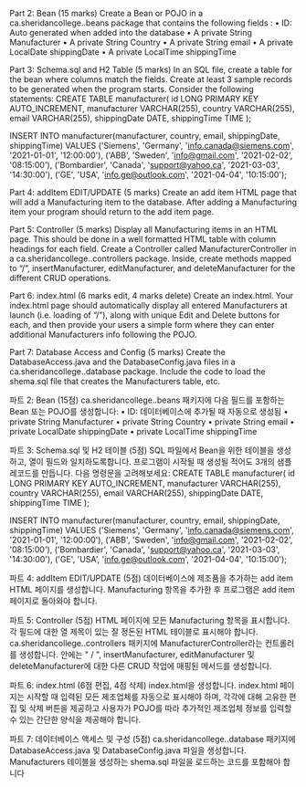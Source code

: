 Part 2: Bean (15 marks) 
Create a Bean or POJO in a ca.sheridancollege.<yourUserName>.beans package that contains the following fields :
•	ID: Auto generated when added into the database 
•	A private String Manufacturer 
•	A private String Country
•	A private String email
•	A private LocalDate shippingDate
•	A private LocalTime shippingTime

Part 3: Schema.sql and H2 Table (5 marks) 
In an SQL file, create a table for the bean where columns match the fields.  Create at least 3 sample records to be generated when the program starts. Consider the following statements: 
CREATE TABLE manufacturer( 
id LONG PRIMARY KEY AUTO_INCREMENT, 
manufacturer VARCHAR(255), 
country VARCHAR(255),
email VARCHAR(255), 
shippingDate DATE, 
shippingTime TIME 
); 

INSERT INTO manufacturer(manufacturer, country, email, shippingDate, shippingTime) VALUES 
('Siemens', 'Germany', 'info.canada@siemens.com', '2021-01-01', '12:00:00'), 
('ABB', 'Sweden', 'info@gmail.com', '2021-02-02', '08:15:00'), 
('Bombardier', 'Canada', 'support@yahoo.ca', '2021-03-03', '14:30:00'), 
('GE', 'USA', 'info.ge@outlook.com', '2021-04-04', '10:15:00'); 





Part 4: addItem EDIT/UPDATE (5 marks) 
Create an add item HTML page that will add a Manufacturing item to the database.  After adding a Manufacturing item your program should return to the add item page.   

Part 5: Controller (5 marks) 
Display all Manufacturing items in an HTML page.  This should be done in a well formatted HTML table with column headings for each field.
Create a Controller called ManufacturerController in a ca.sheridancollege.<yourUserName>.controllers package.  Inside, create methods mapped to “/”, insertManufacturer, editManufacturer, and deleteManufacturer for the different CRUD operations.

Part 6: index.html (6 marks edit, 4 marks delete) 
Create an index.html.
Your index.html page should automatically display all entered Manufacturers at launch (i.e. loading of “/”), along with unique Edit and Delete buttons for each, and then provide your users a simple form where they can enter additional Manufacturers info following the POJO. 

Part 7: Database Access and Config (5 marks) 
Create the DatabaseAccess.java and the DatabaseConfig.java files in a ca.sheridancollege.<yourUserName>.database package. Include the code to load the shema.sql file that creates the Manufacturers table, etc.




<korean>
파트 2: Bean (15점)
ca.sheridancollege.<yourUserName>.beans 패키지에 다음 필드를 포함하는 Bean 또는 POJO를 생성합니다:
• ID: 데이터베이스에 추가될 때 자동으로 생성됨
• private String Manufacturer
• private String Country
• private String email
• private LocalDate shippingDate
• private LocalTime shippingTime

파트 3: Schema.sql 및 H2 테이블 (5점)
SQL 파일에서 Bean을 위한 테이블을 생성하고, 열이 필드와 일치하도록합니다. 프로그램이 시작될 때 생성될 적어도 3개의 샘플 레코드를 만듭니다. 다음 명령문을 고려해보세요:
CREATE TABLE manufacturer(
id LONG PRIMARY KEY AUTO_INCREMENT,
manufacturer VARCHAR(255),
country VARCHAR(255),
email VARCHAR(255),
shippingDate DATE,
shippingTime TIME
);

INSERT INTO manufacturer(manufacturer, country, email, shippingDate, shippingTime) VALUES
('Siemens', 'Germany', 'info.canada@siemens.com', '2021-01-01', '12:00:00'),
('ABB', 'Sweden', 'info@gmail.com', '2021-02-02', '08:15:00'),
('Bombardier', 'Canada', 'support@yahoo.ca', '2021-03-03', '14:30:00'),
('GE', 'USA', 'info.ge@outlook.com', '2021-04-04', '10:15:00');

파트 4: addItem EDIT/UPDATE (5점)
데이터베이스에 제조품을 추가하는 add item HTML 페이지를 생성합니다. Manufacturing 항목을 추가한 후 프로그램은 add item 페이지로 돌아와야 합니다.

파트 5: Controller (5점)
HTML 페이지에 모든 Manufacturing 항목을 표시합니다. 각 필드에 대한 열 제목이 있는 잘 정돈된 HTML 테이블로 표시해야 합니다.
ca.sheridancollege.<yourUserName>.controllers 패키지에 ManufacturerController라는 컨트롤러를 생성합니다. 안에는 " / ", insertManufacturer, editManufacturer 및 deleteManufacturer에 대한 다른 CRUD 작업에 매핑된 메서드를 생성합니다.

파트 6: index.html (6점 편집, 4점 삭제)
index.html을 생성합니다.
index.html 페이지는 시작할 때 입력된 모든 제조업체를 자동으로 표시해야 하며, 각각에 대해 고유한 편집 및 삭제 버튼을 제공하고 사용자가 POJO를 따라 추가적인 제조업체 정보를 입력할 수 있는 간단한 양식을 제공해야 합니다.

파트 7: 데이터베이스 액세스 및 구성 (5점)
ca.sheridancollege.<yourUserName>.database 패키지에 DatabaseAccess.java 및 DatabaseConfig.java 파일을 생성합니다. Manufacturers 테이블을 생성하는 shema.sql 파일을 로드하는 코드를 포함해야 합니다
